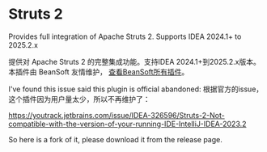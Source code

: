 # Struts 2

Provides full integration of Apache Struts 2. Supports IDEA 2024.1+ to 2025.2.x

提供对 Apache Struts 2 的完整集成功能。支持IDEA 2024.1+到2025.2.x版本。本插件由 BeanSoft 友情维护，
<a href="https://plugins.jetbrains.com/organizations/BeanSoft">查看BeanSoft所有插件</a>。


I've found this issue said this plugin is official abandoned:
根据官方的issue，这个插件因为用户量太少，所以不再维护了：

https://youtrack.jetbrains.com/issue/IDEA-326596/Struts-2-Not-compatible-with-the-version-of-your-running-IDE-IntelliJ-IDEA-2023.2

So here is a fork of it, please download it from the release page.

[//]: # (## Usage under IDEA 2023.2.3)

[//]: # ()
[//]: # ()
[//]: # (This plugin is marked as disabled if you installed from disk. I've found a workaround, however, it might not work in the future:)

[//]: # ()
[//]: # (1.  Unzip this file to disk, then will get a folder **struts2**.)

[//]: # (2.  Copy this folder to IDEA's installation folder, eg: `/Applications/IntelliJ IDEA 2023.2.3.app/Contents/plugins`)

[//]: # (3.  Restart IDE, and enable this plugin on the settings page:![]&#40;doc/struts2_enable.png&#41;)

[//]: # ()
[//]: # (Then it works for your project.)

[//]: # ()
[//]: # (Chinese Instruction:)

[//]: # ()
[//]: # (根据官方的issue，这个插件因为用户量太少，所以不再维护了：)

[//]: # ()
[//]: # (https://youtrack.jetbrains.com/issue/IDEA-326596/Struts-2-Not-compatible-with-the-version-of-your-running-IDE-IntelliJ-IDEA-2023.2)

[//]: # ()
[//]: # (这个插件如果你从磁盘直接安装，IDEA重启后会自动被禁用。我找到了一个临时方案来绕过（不过这个方案在将来可能会失效）：)

[//]: # ()
[//]: # (1.  解压缩文件到磁盘后得到文件夹 **struts2**.)

[//]: # (2.  将此文件夹复制到 IDEA 的安装目录下，例如, eg: `/Applications/IntelliJ IDEA 2023.2.3.app/Contents/plugins`)

[//]: # (3.  重启开发工具, 然后在插件设置页启用这个插件:![]&#40;doc/struts2_enable.png&#41;)

[//]: # ()
[//]: # (然后在你的Struts 2项目中正常使用即可.)